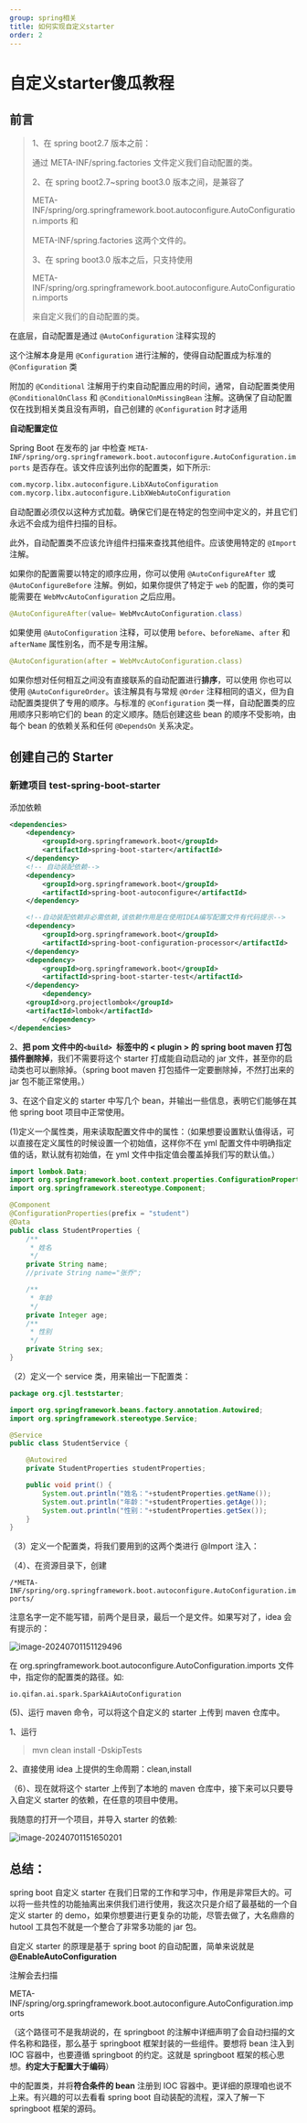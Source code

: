 ```yaml
---
group: spring相关
title: 如何实现自定义starter
order: 2
---
```



# 自定义starter傻瓜教程

## 前言

> 1、在 spring boot2.7 版本之前：
>
> 通过 META-INF/spring.factories 文件定义我们自动配置的类。
>
> 2、在 spring boot2.7~spring boot3.0 版本之间，是兼容了
>
> META-INF/spring/org.springframework.boot.autoconfigure.AutoConfiguration.imports 和
>
> META-INF/spring.factories 这两个文件的。
>
> 3、在 spring boot3.0 版本之后，只支持使用
>
> META-INF/spring/org.springframework.boot.autoconfigure.AutoConfiguration.imports
>
> 来自定义我们的自动配置的类。

在底层，自动配置是通过 `@AutoConfiguration` 注释实现的

这个注解本身是用 `@Configuration` 进行注解的，使得自动配置成为标准的 `@Configuration` 类

附加的 `@Conditional` 注解用于约束自动配置应用的时间，通常，自动配置类使用 `@ConditionalOnClass` 和 `@ConditionalOnMissingBean` 注解。这确保了自动配置仅在找到相关类且没有声明，自己创建的 `@Configuration` 时才适用

**自动配置定位**

Spring Boot 在发布的 jar 中检查 `META-INF/spring/org.springframework.boot.autoconfigure.AutoConfiguration.imports` 是否存在。该文件应该列出你的配置类，如下所示:

```xml
com.mycorp.libx.autoconfigure.LibXAutoConfiguration
com.mycorp.libx.autoconfigure.LibXWebAutoConfiguration
```

自动配置必须仅以这种方式加载。确保它们是在特定的包空间中定义的，并且它们永远不会成为组件扫描的目标。

此外，自动配置类不应该允许组件扫描来查找其他组件。应该使用特定的 `@Import` 注解。

如果你的配置需要以特定的顺序应用，你可以使用 `@AutoConfigureAfter` 或 `@AutoConfigureBefore` 注解。例如，如果你提供了特定于 `web` 的配置，你的类可能需要在 `WebMvcAutoConfiguration` 之后应用。

```java
@AutoConfigureAfter(value= WebMvcAutoConfiguration.class)
```

如果使用 `@AutoConfiguration` 注释，可以使用 `before`、`beforeName`、`after` 和 `afterName` 属性别名，而不是专用注解。

```yaml
@AutoConfiguration(after = WebMvcAutoConfiguration.class)
```

如果你想对任何相互之间没有直接联系的自动配置进行**排序**，可以使用
你也可以使用 `@AutoConfigureOrder`。该注解具有与常规 `@Order` 注释相同的语义，但为自动配置类提供了专用的顺序。与标准的 `@Configuration` 类一样，自动配置类的应用顺序只影响它们的 bean 的定义顺序。随后创建这些 bean 的顺序不受影响，由每个 bean 的依赖关系和任何 `@DependsOn` 关系决定。



## 创建自己的 Starter

### 新建项目 test-spring-boot-starter

添加依赖

```xml
<dependencies>
    <dependency>
        <groupId>org.springframework.boot</groupId>
        <artifactId>spring-boot-starter</artifactId>
    </dependency>
    <!-- 自动装配依赖-->
    <dependency>
        <groupId>org.springframework.boot</groupId>
        <artifactId>spring-boot-autoconfigure</artifactId>
    </dependency>

    <!--自动装配依赖非必需依赖,该依赖作用是在使用IDEA编写配置文件有代码提示-->
    <dependency>
        <groupId>org.springframework.boot</groupId>
        <artifactId>spring-boot-configuration-processor</artifactId>
    </dependency>
    <dependency>
        <groupId>org.springframework.boot</groupId>
        <artifactId>spring-boot-starter-test</artifactId>
    </dependency>
        <dependency>
    <groupId>org.projectlombok</groupId>
    <artifactId>lombok</artifactId>
        </dependency>
</dependencies>
```

2、**把 pom 文件中的`<build> `标签中的 < plugin > 的 spring boot maven 打包插件删除掉**，我们不需要将这个 starter 打成能自动启动的 jar 文件，甚至你的启动类也可以删除掉。（spring boot maven 打包插件一定要删除掉，不然打出来的 jar 包不能正常使用。）

3、在这个自定义的 starter 中写几个 bean，并输出一些信息，表明它们能够在其他 spring boot 项目中正常使用。

(1)定义一个属性类，用来读取配置文件中的属性：（如果想要设置默认值得话，可以直接在定义属性的时候设置一个初始值，这样你不在 yml 配置文件中明确指定值的话，默认就有初始值，在 yml 文件中指定值会覆盖掉我们写的默认值。）

```java
import lombok.Data;
import org.springframework.boot.context.properties.ConfigurationProperties;
import org.springframework.stereotype.Component;

@Component
@ConfigurationProperties(prefix = "student")
@Data
public class StudentProperties {
    /**
     * 姓名
     */
    private String name;
    //private String name="张乔";

    /**
     * 年龄
     */
    private Integer age;
    /**
     * 性别
     */
    private String sex;
}


```

（2）定义一个 service 类，用来输出一下配置类：

```java
package org.cjl.teststarter;

import org.springframework.beans.factory.annotation.Autowired;
import org.springframework.stereotype.Service;

@Service
public class StudentService {

    @Autowired
    private StudentProperties studentProperties;

    public void print() {
        System.out.println("姓名："+studentProperties.getName());
        System.out.println("年龄："+studentProperties.getAge());
        System.out.println("性别："+studentProperties.getSex());
    }
}
```

（3）定义一个配置类，将我们要用到的这两个类进行 @Import 注入：



（4）、在资源目录下，创建

`/*META-INF/spring/org.springframework.boot.autoconfigure.AutoConfiguration.imports/ `

注意名字一定不能写错，前两个是目录，最后一个是文件。如果写对了，idea 会有提示的：

![image-20240701151129496](../../public/images/image-20240701151129496.png)

在 org.springframework.boot.autoconfigure.AutoConfiguration.imports 文件中，指定你的配置类的路径。如:

```
io.qifan.ai.spark.SparkAiAutoConfiguration
```

(5)、运行 maven 命令，可以将这个自定义的 starter 上传到 maven 仓库中。

1、运行

> mvn clean install -DskipTests

2、直接使用 idea 上提供的生命周期：clean,install



（6）、现在就将这个 starter 上传到了本地的 maven 仓库中，接下来可以只要导入自定义 starter 的依赖，在任意的项目中使用。

我随意的打开一个项目，并导入 starter 的依赖:

![image-20240701151650201](../../public/images/image-20240701151650201.png)



## 总结：

spring boot 自定义 starter 在我们日常的工作和学习中，作用是非常巨大的。可以将一些共性的功能抽离出来供我们进行使用，我这次只是介绍了最基础的一个自定义 starter 的 demo，如果你想要进行更复杂的功能，尽管去做了，大名鼎鼎的 hutool 工具包不就是一个整合了非常多功能的 jar 包。

自定义 starter 的原理是基于 spring boot 的自动配置，简单来说就是 **@EnableAutoConfiguration**

注解会去扫描

META-INF/spring/org.springframework.boot.autoconfigure.AutoConfiguration.imports

（这个路径可不是我胡说的，在 springboot 的注解中详细声明了会自动扫描的文件名称和路径，那么基于 springboot 框架封装的一些组件。要想将 bean 注入到 IOC 容器中，也要遵循 springboot 的约定。这就是 springboot 框架的核心思想。**约定大于配置大于编码**）

中的配置类，并将**符合条件的 bean** 注册到 IOC 容器中。更详细的原理咱也说不上来。有兴趣的可以去看看 spring boot 自动装配的流程，深入了解一下 springboot 框架的源码。